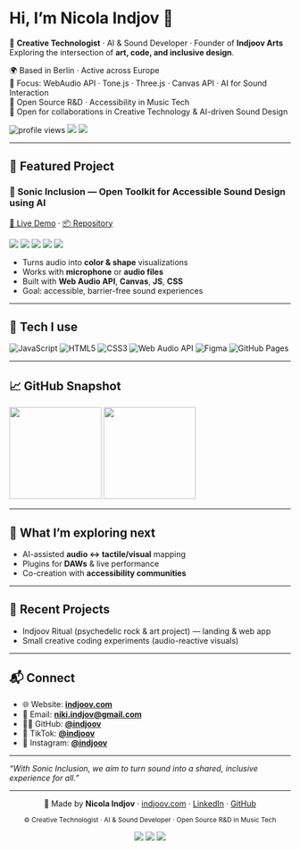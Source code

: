 <!-- Profile Header -->
<h1 align="left">Hi, I’m Nicola Indjov 👋</h1>

🎵 <b>Creative Technologist</b> · AI & Sound Developer · Founder of <b>Indjoov Arts</b>  
Exploring the intersection of <b>art, code, and inclusive design</b>.

🌍 Based in Berlin · Active across Europe  
🧠 Focus: WebAudio API · Tone.js · Three.js · Canvas API · AI for Sound Interaction  
🔬 Open Source R&D · Accessibility in Music Tech  
🤝 Open for collaborations in Creative Technology & AI-driven Sound Design
</p>

<!-- Quick badges -->
<p>
  <img src="https://komarev.com/ghpvc/?username=indjoov&label=Profile%20views&color=0e75b6&style=flat" alt="profile views" />
  <img src="https://img.shields.io/badge/Location-Berlin-4D7CFE?style=flat&logo=google-maps&logoColor=white" />
  <img src="https://img.shields.io/badge/Focus-Accessibility%20%7C%20Music%20Tech-7C3AED" />
</p>

---

## 🎯 Featured Project

### 🎼 Sonic Inclusion — Open Toolkit for Accessible Sound Design using AI
[🔗 Live Demo](https://indjoov.github.io/sonic-inclusion/) · [📦 Repository](https://github.com/indjoov/sonic-inclusion)

<p>
  <img src="https://img.shields.io/badge/License-MIT-green.svg" />
  <img src="https://img.shields.io/badge/Status-Prototype-blue.svg" />
  <img src="https://img.shields.io/badge/AI-Powered-orange.svg" />
  <img src="https://img.shields.io/badge/Inclusive%20Design-brightgreen.svg" />
  <img src="https://img.shields.io/badge/Open%20Source-Yes-success.svg" />
</p>

- Turns audio into **color & shape** visualizations  
- Works with **microphone** or **audio files**  
- Built with **Web Audio API**, **Canvas**, **JS**, **CSS**  
- Goal: accessible, barrier-free sound experiences

---

## 🧰 Tech I use
<p>
  <img alt="JavaScript" src="https://img.shields.io/badge/JavaScript-F7DF1E?logo=javascript&logoColor=000" />
  <img alt="HTML5" src="https://img.shields.io/badge/HTML5-E34F26?logo=html5&logoColor=fff" />
  <img alt="CSS3" src="https://img.shields.io/badge/CSS3-1572B6?logo=css3&logoColor=fff" />
  <img alt="Web Audio API" src="https://img.shields.io/badge/Web%20Audio%20API-111827?logo=webauthn&logoColor=fff" />
  <img alt="Figma" src="https://img.shields.io/badge/Figma-000?logo=figma&logoColor=fff" />
  <img alt="GitHub Pages" src="https://img.shields.io/badge/GitHub%20Pages-222?logo=githubpages&logoColor=fff" />
</p>

---

## 📈 GitHub Snapshot
<p>
  <img height="165" src="https://github-readme-stats.vercel.app/api?username=indjoov&show_icons=true&theme=radical&hide_rank=false" />
  <img height="165" src="https://github-readme-stats.vercel.app/api/top-langs/?username=indjoov&layout=compact&theme=radical" />
</p>

<!-- Optional Streaks (kannst du aktiv lassen oder löschen)
<p>
  <img height="165" src="https://streak-stats.demolab.com?user=indjoov&theme=radical" />
</p>
-->

---

## 🧪 What I’m exploring next
- AI-assisted **audio ↔ tactile/visual** mapping  
- Plugins for **DAWs** & live performance  
- Co-creation with **accessibility communities**  

---

## 🧵 Recent Projects
- Indjoov Ritual (psychedelic rock & art project) — landing & web app  
- Small creative coding experiments (audio-reactive visuals)

---

## 📬 Connect
- 🌐 Website: **[indjoov.com](https://indjoov.com)**
- 📧 Email: **niki.indjov@gmail.com**
- 🧑‍💻 GitHub: **[@indjoov](https://github.com/indjoov)**
- 🎥 TikTok: **[@indjoov](https://www.tiktok.com/@indjoov)**
- 📸 Instagram: **[@indjoov](https://instagram.com/indjoov)**

---

_“With Sonic Inclusion, we aim to turn sound into a shared, inclusive experience for all.”_

<hr>

<p align="center">
🖤 Made by <b>Nicola Indjov</b> · 
<a href="https://indjoov.com" target="_blank">indjoov.com</a> · 
<a href="https://linkedin.com/in/nicola-indjov" target="_blank">LinkedIn</a> · 
<a href="https://github.com/indjoov" target="_blank">GitHub</a>
</p>

<p align="center">
<sub>⚙️ Creative Technologist · AI & Sound Developer · Open Source R&D in Music Tech</sub>
</p>

<p align="center">
<a href="https://indjoov.com"><img src="https://img.shields.io/badge/Website-indjoov.com-black?style=flat-square&logo=firefox" /></a>
<a href="https://github.com/indjoov"><img src="https://img.shields.io/badge/GitHub-Profile-black?style=flat-square&logo=github" /></a>
<a href="https://linkedin.com/in/nicola-indjov"><img src="https://img.shields.io/badge/LinkedIn-Connect-blue?style=flat-square&logo=linkedin" /></a>
</p>
